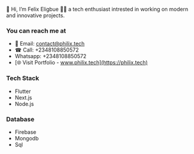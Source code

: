 👋 Hi, I’m Felix Eligbue 🐱‍💻 a tech enthusiast intrested in working on modern and innovative projects. 

### You can reach me at
- 📧 Email: contact@philix.tech 
- ☎ Call: +2348108850572
- Whatsapp: +2348108850572
- [🌐  Visit Portfolio - www.philix.tech](https://philix.tech)

### Tech Stack
- Flutter
- Next.js
- Node.js

### Database
- Firebase
- Mongodb
- Sql




<!---
Felix Eligbue is a ✨ special ✨ repository because its `README.md` (this file) appears on your GitHub profile.
You can click the Preview link to take a look at your changes.
--->
